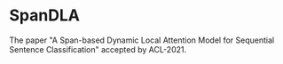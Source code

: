 # SpanDLA
The paper "A Span-based Dynamic Local Attention Model for Sequential Sentence Classification" accepted by ACL-2021.
